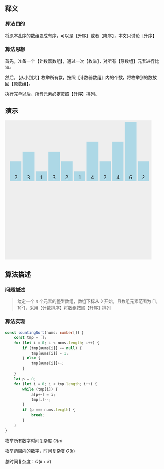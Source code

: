 ## 释义

### 算法目的

将原本乱序的数组变成有序，可以是【升序】或者【降序】，本文只讨论【升序】

### 算法思想

首先，准备一个【计数器数组】，通过一次【枚举】，对所有【原数组】元素进行比较。

然后，【从小到大】枚举所有数，按照【计数器数组】内的个数，将枚举到的数放回【原数组】。

执行完毕以后，所有元素必定按照【升序】排列。

## 演示

<img src="./assets/1668155147-waVrvG-8.gif" style="zoom:67%;" />

## 算法描述

### 问题描述

> 给定一个 $n$ 个元素的整型数组，数组下标从 0 开始，且数组元素范围为 $[1, 10^5]$，采用【计数排序】将数组按照【升序】排列

### 算法实现

```typescript
const countingSort(nums: number[]) {
    const tmp = [];
    for (let i = 0; i < nums.length; i++) {
        if (tmp[nums[i]] == null) {
            tmp[nums[i]] = 1;
        } else {
            tmp[nums[i]]++;
        }
    }
    let p = 0;
    for (let i = 0; i < tmp.length; i++) {
        while (tmp[i]) {
            a[p++] = i;
            tmp[i]--;
        }
        if (p === nums.length) {
            break;
        }
    }
}
```

枚举所有数字时间复杂度 $O(n)$

枚举范围内的数字，时间复杂度 $O(k)$

总时间复杂度：$O(n+k)$











































